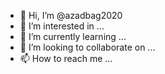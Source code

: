 - 👋 Hi, I’m @azadbag2020
- 👀 I’m interested in ...
- 🌱 I’m currently learning ...
- 💞️ I’m looking to collaborate on ...
- 📫 How to reach me ...

<!---
azadbag2020/azadbag2020 is a ✨ special ✨ repository because its `README.md` (this file) appears on your GitHub profile.
You can click the Preview



 link to take a look at your changes.
--->
